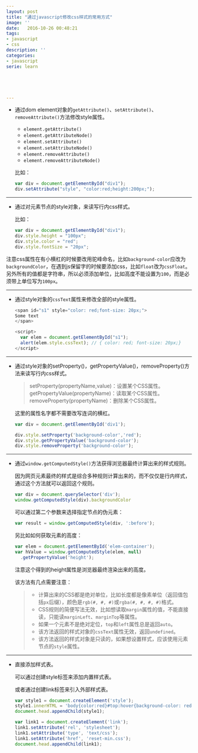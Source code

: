 ```yaml
---
layout: post
title: "通过javascript修改css样式的常用方式"
image: ''
date:   2016-10-26 00:48:21
tags:
- javascript
- css
description: ''
categories:
- javascript
serie: learn





---
```






- 通过dom element对象的`getAttribute()`、`setAttribute()`、`removeAttribute()`方法修改style属性。
  - `element.getAttribute()`
  - `element.getAttributeNode()`
  - `element.setAttribute()`
  - `element.setAttributeNode()`
  - `element.removeAttribute()`
  - `element.removeAttributeNode()`

  比如：

  ```javascript
  var div = document.getElementById("div1");
  div.setAttribute("style", "color:red;height:200px;");
  ```

------



- 通过对元素节点的style对象，来读写行内css样式。

  比如：

  ```javascript
  var div = document.getElementById("div1");
  div.style.height = "100px";
  div.style.color = "red";
  div.style.fontSize = "20px";
  ```

注意css属性在有小横杠的时候要改用驼峰命名，比如`background-color`应改为`backgroundColor`，在遇到js保留字的时候要添加css，比如`float`改为`cssFloat`。另外所有的值都是字符串，所以必须添加单位，比如高度不能设置为`100`，而是必须带上单位写为`100px`。

------



- 通过style对象的`cssText`属性来修改全部的style属性。

  ```javascript
  <span id="s1" style="color: red;font-size: 20px;">
  Some text
  </span>

  <script>
    var elem = document.getElementById("s1");
    alert(elem.style.cssText); // { color: red; font-size: 20px;}
  </script>
  ```

------

- 通过style对象的setProperty()，getPropertyValue()，removeProperty()方法来读写行内css样式。

  > setProperty(propertyName,value)：设置某个CSS属性。
  > getPropertyValue(propertyName)：读取某个CSS属性。
  > removeProperty(propertyName)：删除某个CSS属性。

  这里的属性名字都不需要改写连词的横杠。

  ```javascript
  var div = document.getElementById('div1');

  div.style.setProperty('background-color','red');
  div.style.getPropertyValue('background-color');
  div.style.removeProperty('background-color');
  ```

------

- 通过`window.getComputedStyle()`方法获得浏览器最终计算出来的样式规则。

  因为网页元素最终的样式是综合多种规则计算出来的，而不仅仅是行内样式，通过这个方法就可以返回这个规则。

  ```javascript
  var div = document.querySelector('div');
  window.getComputedStyle(div).backgroundColor
  ```

  可以通过第二个参数来选择指定节点的伪元素：

  ```javascript
  var result = window.getComputedStyle(div, ':before');
  ```

  另比如如何获取元素的高度：

  ```javascript
  var elem = document.getElementById('elem-container');
  var hValue = window.getComputedStyle(elem, null)
    .getPropertyValue('height');
  ```

  注意这个得到的height属性是浏览器最终渲染出来的高度。

  该方法有几点需要注意：

  > - 计算出来的CSS都是绝对单位，比如长度都是像素单位（返回值包括`px`后缀），颜色是`rgb(#, #, #)`或`rgba(#, #, #, #)`格式。
  > - CSS规则的简便写法无效，比如想读取`margin`属性的值，不能直接读，只能读`marginLeft`、`marginTop`等属性。
  > - 如果一个元素不是绝对定位，`top`和`left`属性总是返回`auto`。
  > - 该方法返回的样式对象的`cssText`属性无效，返回`undefined`。
  > - 该方法返回的样式对象是只读的，如果想设置样式，应该使用元素节点的`style`属性。

------

- 直接添加样式表。

  可以通过创建style标签来添加内置样式表。

  或者通过创建link标签来引入外部样式表。

  ```javascript
  var style1 = document.createElement('style');
  style1.innerHTML = 'body{color:red}#top:hover{background-color: red;color: white;}';
  document.head.appendChild(style1);

  var link1 = document.createElement('link');
  link1.setAttribute('rel', 'stylesheet');
  link1.setAttribute('type', 'text/css');
  link1.setAttribute('href', 'reset-min.css');
  document.head.appendChild(link1);
  ```

  ​